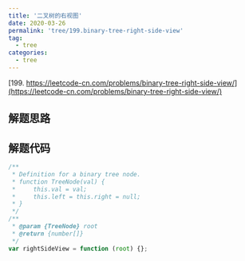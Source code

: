```yaml
---
title: '二叉树的右视图'
date: 2020-03-26
permalink: 'tree/199.binary-tree-right-side-view'
tag:
  - tree
categories:
  - tree
---
```


[199. https://leetcode-cn.com/problems/binary-tree-right-side-view/](https://leetcode-cn.com/problems/binary-tree-right-side-view/)

## 解题思路

## 解题代码

```js
/**
 * Definition for a binary tree node.
 * function TreeNode(val) {
 *     this.val = val;
 *     this.left = this.right = null;
 * }
 */
/**
 * @param {TreeNode} root
 * @return {number[]}
 */
var rightSideView = function (root) {};
```

